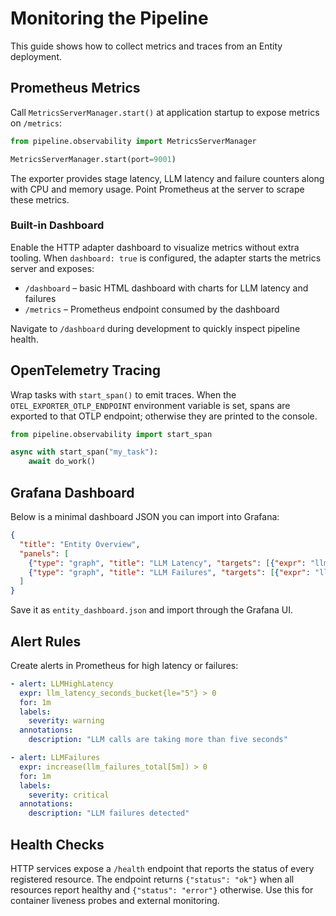 # Monitoring the Pipeline

This guide shows how to collect metrics and traces from an Entity deployment.

## Prometheus Metrics

Call `MetricsServerManager.start()` at application startup to expose metrics on
`/metrics`:

```python
from pipeline.observability import MetricsServerManager

MetricsServerManager.start(port=9001)
```

The exporter provides stage latency, LLM latency and failure counters along with
CPU and memory usage. Point Prometheus at the server to scrape these metrics.

### Built-in Dashboard

Enable the HTTP adapter dashboard to visualize metrics without extra tooling.
When `dashboard: true` is configured, the adapter starts the metrics server and
exposes:

* `/dashboard` – basic HTML dashboard with charts for LLM latency and failures
* `/metrics` – Prometheus endpoint consumed by the dashboard

Navigate to `/dashboard` during development to quickly inspect pipeline health.

## OpenTelemetry Tracing

Wrap tasks with `start_span()` to emit traces. When the
`OTEL_EXPORTER_OTLP_ENDPOINT` environment variable is set, spans are exported to
that OTLP endpoint; otherwise they are printed to the console.

```python
from pipeline.observability import start_span

async with start_span("my_task"):
    await do_work()
```


## Grafana Dashboard

Below is a minimal dashboard JSON you can import into Grafana:

```json
{
  "title": "Entity Overview",
  "panels": [
    {"type": "graph", "title": "LLM Latency", "targets": [{"expr": "llm_latency_seconds"}]},
    {"type": "graph", "title": "LLM Failures", "targets": [{"expr": "llm_failures_total"}]}
  ]
}
```

Save it as `entity_dashboard.json` and import through the Grafana UI.

## Alert Rules

Create alerts in Prometheus for high latency or failures:

```yaml
- alert: LLMHighLatency
  expr: llm_latency_seconds_bucket{le="5"} > 0
  for: 1m
  labels:
    severity: warning
  annotations:
    description: "LLM calls are taking more than five seconds"

- alert: LLMFailures
  expr: increase(llm_failures_total[5m]) > 0
  for: 1m
  labels:
    severity: critical
  annotations:
    description: "LLM failures detected"
```

## Health Checks

HTTP services expose a `/health` endpoint that reports the status of every
registered resource. The endpoint returns `{"status": "ok"}` when all resources
report healthy and `{"status": "error"}` otherwise. Use this for container
liveness probes and external monitoring.
